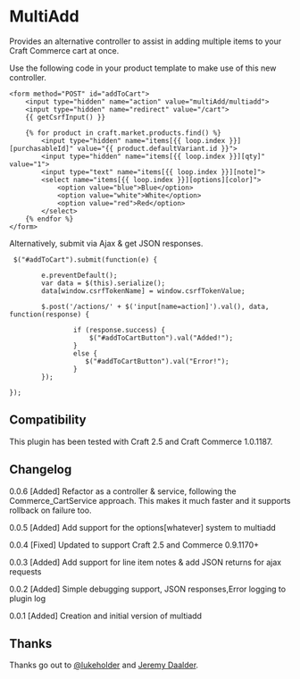 # MultiAdd

Provides an alternative controller to assist in adding multiple items to your Craft Commerce cart at once.

Use the following code in your product template to make use of this new controller.

```
<form method="POST" id="addToCart">
    <input type="hidden" name="action" value="multiAdd/multiadd">
    <input type="hidden" name="redirect" value="/cart">
    {{ getCsrfInput() }}

    {% for product in craft.market.products.find() %}
	    <input type="hidden" name="items[{{ loop.index }}][purchasableId]" value="{{ product.defaultVariant.id }}">
        <input type="hidden" name="items[{{ loop.index }}][qty]" value="1">
        <input type="text" name="items[{{ loop.index }}][note]">
        <select name="items[{{ loop.index }}][options][color]">
            <option value="blue">Blue</option>
            <option value="white">White</option>
            <option value="red">Red</option>
        </select>
    {% endfor %}
</form>
```

Alternatively, submit via Ajax & get JSON responses.  

```
 $("#addToCart").submit(function(e) {

        e.preventDefault();
        var data = $(this).serialize();
        data[window.csrfTokenName] = window.csrfTokenValue;

        $.post('/actions/' + $('input[name=action]').val(), data, function(response) {

                if (response.success) {
                    $("#addToCartButton").val("Added!");
                } 
                else {
                   $("#addToCartButton").val("Error!");
                }
        });
        
});
```

## Compatibility

This plugin has been tested with Craft 2.5 and Craft Commerce 1.0.1187.

## Changelog

0.0.6 [Added] Refactor as a controller & service, following the Commerce_CartService approach.  This makes it much faster and it supports rollback on failure too.

0.0.5 [Added] Add support for the options[whatever] system to multiadd

0.0.4 [Fixed] Updated to support Craft 2.5 and Commerce 0.9.1170+

0.0.3 [Added] Add support for line item notes & add JSON returns for ajax requests

0.0.2 [Added] Simple debugging support, JSON responses,Error logging to plugin log

0.0.1 [Added] Creation and initial version of multiadd

## Thanks

Thanks go out to [@lukeholder](https://github.com/lukeholder) and [Jeremy Daalder](https://github.com/bossanova808).
